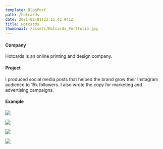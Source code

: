 ```yaml
---
template: BlogPost
path: /hotcards
date: 2021-02-01T22:15:42.941Z
title: Hotcards
thumbnail: /assets/Hotcards_Portfolio.jpg
---
```

#### Company

Hotcards is an online printing and design company. 

#### Project

I produced social media posts that helped the brand grow their Instagram audience to 15k followers. I also wrote the copy for marketing and advertising campaigns.

#### Example

![](/assets/Hotcards_Snow.png)

![](/assets/Mitts.png)

![](/assets/Hotcards_ShirtsVsSkins_Billboard.png)



![](/assets/Hotcards_Crap_Billboard.png)
